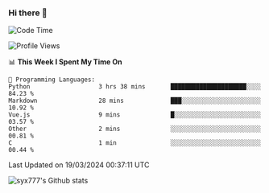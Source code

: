 ### Hi there 👋

<!--
**syx777/syx777** is a ✨ _special_ ✨ repository because its `README.md` (this file) appears on your GitHub profile.

Here are some ideas to get you started:

- 🔭 I’m currently working on ...
- 🌱 I’m currently learning ...
- 👯 I’m looking to collaborate on ...
- 🤔 I’m looking for help with ...
- 💬 Ask me about ...
- 📫 How to reach me: ...
- 😄 Pronouns: ...
- ⚡ Fun fact: ...
-->
<!--START_SECTION:waka-->
![Code Time](http://img.shields.io/badge/Code%20Time-16%20hrs%2016%20mins-blue)

![Profile Views](http://img.shields.io/badge/Profile%20Views-147-blue)

📊 **This Week I Spent My Time On** 

```text
💬 Programming Languages: 
Python                   3 hrs 38 mins       █████████████████████░░░░   84.23 % 
Markdown                 28 mins             ███░░░░░░░░░░░░░░░░░░░░░░   10.92 % 
Vue.js                   9 mins              █░░░░░░░░░░░░░░░░░░░░░░░░   03.57 % 
Other                    2 mins              ░░░░░░░░░░░░░░░░░░░░░░░░░   00.81 % 
C                        1 min               ░░░░░░░░░░░░░░░░░░░░░░░░░   00.44 % 
```


 Last Updated on 19/03/2024 00:37:11 UTC
<!--END_SECTION:waka-->

![syx777's Github stats](https://github-readme-stats.vercel.app/api?username=syx777&show_icons=true)

